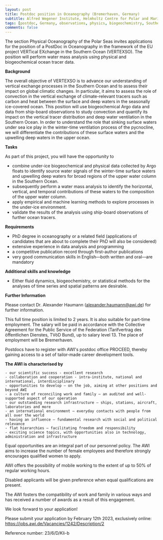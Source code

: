 ```yaml
---
layout: post
title: Postdoc position in Oceanography (Bremerhaven, Germany)
subtitle: Alfred Wegener Institute, Helmholtz Centre for Polar and Marine Research
tags: [postdoc, Germany, observations, physics, biogeochemistry, Southern Ocean, Argo]
comments: false
---
```



The section Physical Oceanography of the Polar Seas invites applications for the position of a PostDoc in Oceanography in the framework of the EU project VERTical EXchange in the Southern Ocean (VERTEXSO). The position will perform water mass analysis using physical and biogeochemical ocean tracer data.


**Background**

The overall objective of VERTEXSO is to advance our understanding of vertical exchange processes in the Southern Ocean and to assess their impact on global climatic changes. In particular, it aims to assess the role of convection in the vertical exchange of climate-relevant tracers such as carbon and heat between the surface and deep waters in the seasonally ice-covered ocean. This position will use biogeochemical Argo data and data from ship-board observations to study convection and quantify its impact on the vertical tracer distribution and deep water ventilation in the Southern Ocean. In order to understand the role that sinking surface waters under sea ice play in the winter-time ventilation process of the pycnocline, we will differentiate the contributions of these surface waters and the upwelling deep waters in the upper ocean.


**Tasks**

As part of this project, you will have the opportunity to

 - combine under-ice biogeochemical and physical data collected by Argo floats to identify source water signals of the winter-time surface waters and upwelling deep waters for broad regions of the upper water column in the Southern Ocean.
 - subsequently perform a water mass analysis to identify the horizontal, vertical, and temporal contributions of these waters to the composition of the upper water column.
 - apply empirical and machine learning methods to explore processes in the under-ice environment.
 - validate the results of the analysis using ship-board observations of further ocean tracers.


**Requirements**

 - PhD degree in oceanography or a related field (applications of candidates that are about to complete their PhD will also be considered)
 - extensive experience in data analysis and programming
 - a competitive publication record through first-author publications
 - very good communication skills in English—both written and oral—are mandatory 


**Additional skills and knowledge**

 - Either fluid dynamics, biogeochemistry, or statistical methods for the analyses of time series and spatial patterns are desirable.


**Further Information**

Please contact Dr. Alexander Haumann (alexander.haumann@awi.de) for further information.

This full time position is limited to 2 years. It is also suitable for part-time employment. The salary will be paid in accordance with the Collective Agreement for the Public Service of the Federation (Tarifvertrag des öffentlichen Dienstes, TVöD Bund), up to salary level 13. The place of employment will be Bremerhaven.

Postdocs have to register with AWI's postdoc office PROCEED, thereby gaining access to a set of tailor-made career development tools.


**The AWI is characterised by**

    - our scientific success - excellent research
    - collaboration and cooperation - intra-institute, national and international, interdisciplinary
    - opportunities to develop – on the job, aiming at other positions and beyond AWI
    - a culture of reconciling work and family – an audited and well-supported aspect of our operation
    - our outstanding research infrastructure – ships, stations, aircraft, laboratories and more
    - an international environment – everyday contacts with people from all over the world
    - having an influence – fundamental research with social and political relevance
    - flat hierarchies – facilitating freedom and responsibility
    - exciting science topics, with opportunities also in technology, administration and infrastructure


Equal opportunities are an integral part of our personnel policy. The AWI aims to increase the number of female employees and therefore strongly encourages qualified women to apply.

AWI offers the possibility of mobile working to the extent of up to 50% of regular working hours.

Disabled applicants will be given preference when equal qualifications are present.

The AWI fosters the compatibility of work and family in various ways and has received a number of awards as a result of this engagement.

We look forward to your application!

Please submit your application by February 12th 2023, exclusively online: https://jobs.awi.de/Vacancies/1242/Description/2

Reference number: 23/6/D/Kli-b
